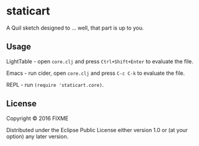 # staticart

A Quil sketch designed to ... well, that part is up to you.

## Usage

LightTable - open `core.clj` and press `Ctrl+Shift+Enter` to evaluate the file.

Emacs - run cider, open `core.clj` and press `C-c C-k` to evaluate the file.

REPL - run `(require 'staticart.core)`.

## License

Copyright © 2016 FIXME

Distributed under the Eclipse Public License either version 1.0 or (at
your option) any later version.
